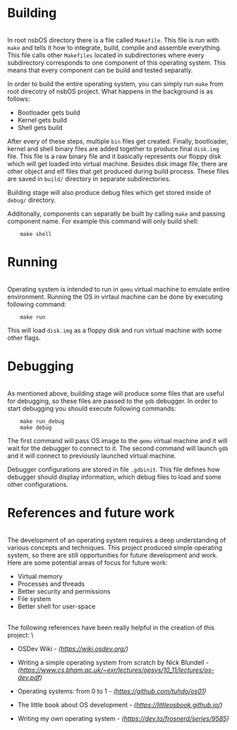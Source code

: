 # Building

\
In root nsbOS directory there is a file called `Makefile`. This file is run with `make` and tells it how to integrate, build, compile and assemble everything. This file calls other `Makefiles` located in subdirectories where every subdirectory corresponds to one component of this operating system. This means that every component can be build and tested separatly.

In order to build the entire operating system, you can simply run `make` from root direcotry of nsbOS project. What happens in the background is as follows:

- Bootloader gets build
- Kernel gets build
- Shell gets build

After every of these steps, multiple `bin` files get created. Finally, bootloader, kernel and shell binary files are added together to produce final `disk.img` file. This file is a raw binary file and it basically represents our floppy disk which will get loaded into virtual machine. Besides disk image file, there are other object and elf files that get produced during build process. These files are saved in `build/` directory in separate subdirectories.

Building stage will also produce debug files which get stored inside of `debug/` directory.

Additonally, components can separatly be built by calling `make` and passing component name. For example this command will only build shell:
```
	make shell
```

# Running

\
Operating system is intended to run in `qemu` virtual machine to emulate entire environment. Running the OS in virtaul machine can be done by executing following command:
```
	make run
```
This will load `disk.img` as a floppy disk and run virtual machine with some other flags.


# Debugging

\
As mentioned above, building stage will produce some files that are useful for debugging, so these files are passed to the `gdb` debugger. In order to start debugging you should execute following commands:

```
	make run_debug
	make debug
```

The first command will pass OS image to the `qemu` virtual machine and it will wait for the debugger to connect to it. The second command will launch `gdb` and it will connect to previously launched virtual machine.

Debugger configurations are stored in file `.gdbinit`. This file defines how debugger should display information, which debug files to load and some other configurations.

# References and future work

\
The development of an operating system requires a deep understanding of various concepts and techniques. This project produced simple operating system, so there are still opportunities for future development and work. Here are some potential areas of focus for future work:

- Virtual memory
- Processes and threads
- Better security and permissions
- File system
- Better shell for user-space

\
The following references have been really helpful in the creation of this project: \

- OSDev Wiki - _(https://wiki.osdev.org/)_

- Writing a simple operating system from scratch by Nick Blundell - \
  _(https://www.cs.bham.ac.uk/~exr/lectures/opsys/10_11/lectures/os-dev.pdf)_

- Operating systems: from 0 to 1 - _(https://github.com/tuhdo/os01)_

- The little book about OS development - _(https://littleosbook.github.io/)_

- Writing my own operating system - _(https://dev.to/frosnerd/series/9585)_
